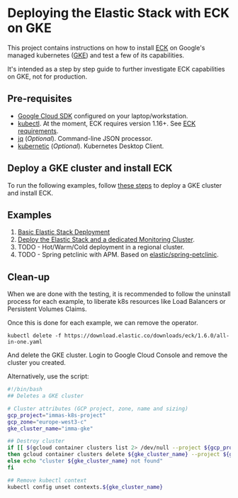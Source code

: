 # Deploying the Elastic Stack with ECK on GKE

This project contains instructions on how to install [ECK](https://www.elastic.co/guide/en/cloud-on-k8s/current/index.html) on Google's managed kubernetes ([GKE](https://console.cloud.google.com/kubernetes/)) and test a few of its capabilities.

It's intended as a step by step guide to further investigate ECK capabilities on GKE, not for production.

## Pre-requisites

- [Google Cloud SDK](https://cloud.google.com/sdk/install) configured on your laptop/workstation.
- [kubectl](https://kubernetes.io/docs/tasks/tools/install-kubectl/). At the moment, ECK requires version 1.16+. See [ECK requirements](https://www.elastic.co/guide/en/cloud-on-k8s/1.6/k8s-quickstart.html).
- [jq](https://stedolan.github.io/jq//) (*Optional*). Command-line JSON processor.
- [kubernetic](https://kubernetic.com/) (*Optional*). Kubernetes Desktop Client.

## Deploy a GKE cluster and install ECK

To run the following examples, follow [these steps](./install-gke-and-eck.md) to deploy a GKE cluster and install ECK.

## Examples

1. [Basic Elastic Stack Deployment](./basic/README.md)
2. [Deploy the Elastic Stack and a dedicated Monitoring Cluster](./monitoring/README.md).
3. TODO - Hot/Warm/Cold deployment in a regional cluster.
4. TODO - Spring petclinic with APM. Based on [elastic/spring-petclinic](https://github.com/elastic/spring-petclinic).

## Clean-up

When we are done with the testing, it is recommended to follow the uninstall process for each example, to liberate k8s resources like Load Balancers or Persistent Volumes Claims. 

Once this is done for each example, we can remove the operator.

```shell
kubectl delete -f https://download.elastic.co/downloads/eck/1.6.0/all-in-one.yaml
```

And delete the GKE cluster. Login to Google Cloud Console and remove the cluster you created.

Alternatively, use the script:

```bash
#!/bin/bash
## Deletes a GKE cluster

# Cluster attributes (GCP project, zone, name and sizing)
gcp_project="immas-k8s-project"
gcp_zone="europe-west3-c"
gke_cluster_name="imma-gke"

## Destroy cluster
if [[ $(gcloud container clusters list 2> /dev/null --project ${gcp_project} | grep ${gke_cluster_name} | wc -l) -gt 0 ]]
then gcloud container clusters delete ${gke_cluster_name} --project ${gcp_project} --zone=${gcp_zone} --quiet;
else echo "cluster ${gke_cluster_name} not found"
fi

## Remove kubectl context
kubectl config unset contexts.${gke_cluster_name}
```
